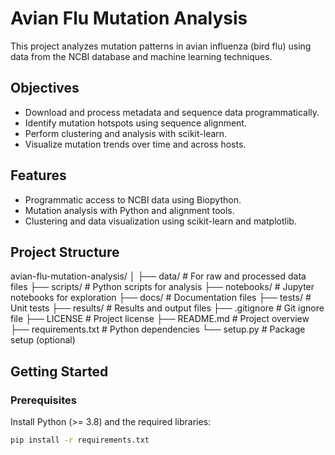 # Avian Flu Mutation Analysis

This project analyzes mutation patterns in avian influenza (bird flu) using data from the NCBI database and machine learning techniques.

## Objectives
- Download and process metadata and sequence data programmatically.
- Identify mutation hotspots using sequence alignment.
- Perform clustering and analysis with scikit-learn.
- Visualize mutation trends over time and across hosts.

## Features
- Programmatic access to NCBI data using Biopython.
- Mutation analysis with Python and alignment tools.
- Clustering and data visualization using scikit-learn and matplotlib.

## Project Structure
avian-flu-mutation-analysis/ │ ├── data/ # For raw and processed data files ├── scripts/ # Python scripts for analysis ├── notebooks/ # Jupyter notebooks for exploration ├── docs/ # Documentation files ├── tests/ # Unit tests ├── results/ # Results and output files ├── .gitignore # Git ignore file ├── LICENSE # Project license ├── README.md # Project overview ├── requirements.txt # Python dependencies └── setup.py # Package setup (optional)

## Getting Started
### Prerequisites
Install Python (>= 3.8) and the required libraries:
```bash
pip install -r requirements.txt
